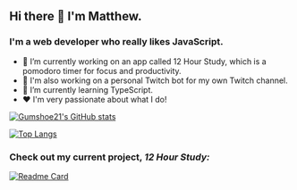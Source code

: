 ## Hi there 👋 I'm Matthew.

### I'm a web developer who really likes JavaScript.

- 🔭 I’m currently working on an app called 12 Hour Study, which is a pomodoro timer for focus and productivity.
- 🔭 I'm also working on a personal Twitch bot for my own Twitch channel.
- 🌱 I’m currently learning TypeScript.
- ❤️ I'm very passionate about what I do!

[![Gumshoe21's GitHub stats](https://github-readme-stats.vercel.app/api?username=gumshoe21&show_icons=true&hide_border=true&theme=dark)](https://github.com/gumshoe21/github-readme-stats)

[![Top Langs](https://github-readme-stats.vercel.app/api/top-langs/?username=gumshoe21&layout=compact&theme=dark)](https://github.com/gumshoe21/github-readme-stats)

### Check out my current project, _12 Hour Study:_

[![Readme Card](https://github-readme-stats.vercel.app/api/pin/?username=gumshoe21&repo=12-Hour-Study&theme=dark)](https://github.com/Gumshoe21/12-Hour-Study)
